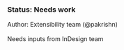 <!-- Status -->
<TitleBlock slots="heading, text" theme="light" />

### Status: Needs work

Author: Extensibility team (@pakrishn) <br></br>
Needs inputs from InDesign team
<!-- End of status -->

#

<!-- InDesign Version number since Scripts are available. 
Pre req - read introduction -> Scripts & Plugins
Remind developers to check fundamentals, whats new section 
-->